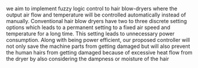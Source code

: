  we aim to implement fuzzy
logic control to hair blow-dryers where the output air flow
and temperature will be controlled automatically instead of
manually. Conventional hair blow dryers have two to three
discrete setting options which leads to a permanent setting
to a fixed air speed and temperature for a long time. This
setting leads to unnecessary power consumption. Along with
being power efficient, our proposed controller will not only save
the machine parts from getting damaged but will also prevent
the human hairs from getting damaged because of excessive
heat flow from the dryer by also considering the dampness or
moisture of the hair
